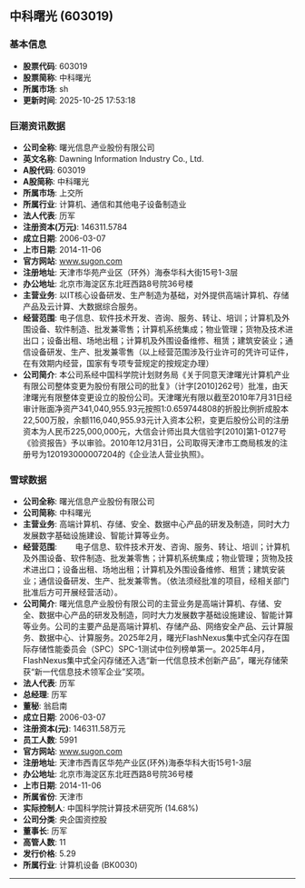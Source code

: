## 中科曙光 (603019)

### 基本信息

- **股票代码**: 603019
- **股票简称**: 中科曙光
- **所属市场**: sh
- **更新时间**: 2025-10-25 17:53:18

### 巨潮资讯数据

- **公司全称**: 曙光信息产业股份有限公司
- **英文名称**: Dawning Information Industry Co., Ltd.
- **A股代码**: 603019
- **A股简称**: 中科曙光
- **所属市场**: 上交所
- **所属行业**: 计算机、通信和其他电子设备制造业
- **法人代表**: 历军
- **注册资本(万元)**: 146311.5784
- **成立日期**: 2006-03-07
- **上市日期**: 2014-11-06
- **官方网站**: www.sugon.com
- **注册地址**: 天津市华苑产业区（环外）海泰华科大街15号1-3层
- **办公地址**: 北京市海淀区东北旺西路8号院36号楼
- **主营业务**: 以IT核心设备研发、生产制造为基础，对外提供高端计算机、存储产品及云计算、大数据综合服务。
- **经营范围**: 电子信息、软件技术开发、咨询、服务、转让、培训；计算机及外围设备、软件制造、批发兼零售；计算机系统集成；物业管理；货物及技术进出口；设备出租、场地出租；计算机及外围设备维修、租赁；建筑安装业；通信设备研发、生产、批发兼零售（以上经营范围涉及行业许可的凭许可证件，在有效期内经营，国家有专项专营规定的按规定办理）
- **公司简介**: 本公司系经中国科学院计划财务局《关于同意天津曙光计算机产业有限公司整体变更为股份有限公司的批复》（计字[2010]262号）批准，由天津曙光有限整体变更设立的股份公司。天津曙光有限以截至2010年7月31日经审计账面净资产341,040,955.93元按照1:0.659744808的折股比例折成股本22,500万股，余额116,040,955.93元计入资本公积，变更后股份公司的注册资本为人民币225,000,000元，大信会计师出具大信验字[2010]第1-0127号《验资报告》予以审验。2010年12月31日，公司取得天津市工商局核发的注册号为120193000007204的《企业法人营业执照》。

### 雪球数据

- **公司全称**: 曙光信息产业股份有限公司
- **公司简称**: 中科曙光
- **主营业务**: 高端计算机、存储、安全、数据中心产品的研发及制造，同时大力发展数字基础设施建设、智能计算等业务。
- **经营范围**: 　　电子信息、软件技术开发、咨询、服务、转让、培训；计算机及外围设备、软件制造、批发兼零售；计算机系统集成；物业管理；货物及技术进出口；设备出租、场地出租；计算机及外围设备维修、租赁；建筑安装业；通信设备研发、生产、批发兼零售。（依法须经批准的项目，经相关部门批准后方可开展经营活动）。
- **公司简介**: 曙光信息产业股份有限公司的主营业务是高端计算机、存储、安全、数据中心产品的研发及制造，同时大力发展数字基础设施建设、智能计算等业务。公司的主要产品是高端计算机、存储产品、网络安全产品、云计算服务、数据中心、计算服务。2025年2月，曙光FlashNexus集中式全闪存在国际存储性能委员会（SPC）SPC-1测试中位列榜单第一。2025年4月，FlashNexus集中式全闪存储还入选“新一代信息技术创新产品”，曙光存储荣获“新一代信息技术领军企业”奖项。
- **法人代表**: 历军
- **总经理**: 历军
- **董秘**: 翁启南
- **成立日期**: 2006-03-07
- **注册资本(元)**: 146311.58万元
- **员工人数**: 5991
- **官方网站**: www.sugon.com
- **注册地址**: 天津市西青区华苑产业区(环外)海泰华科大街15号1-3层
- **办公地址**: 北京市海淀区东北旺西路8号院36号楼
- **上市日期**: 2014-11-06
- **所属省份**: 天津市
- **实际控制人**: 中国科学院计算技术研究所 (14.68%)
- **公司分类**: 央企国资控股
- **董事长**: 历军
- **高管人数**: 11
- **发行价格**: 5.29
- **所属行业**: 计算机设备 (BK0030)

---
